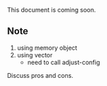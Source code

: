 This document is coming soon.

Note
----
1. using memory object
2. using vector
   - need to call adjust-config

Discuss pros and cons.